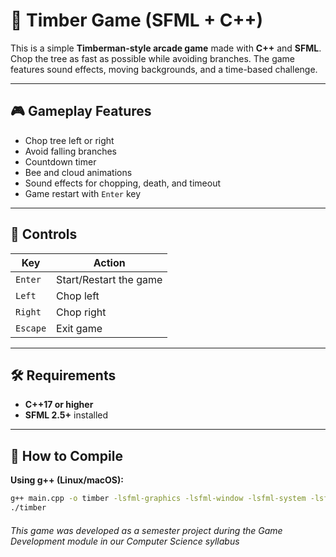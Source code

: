 # 🌲 Timber Game (SFML + C++)

This is a simple **Timberman-style arcade game** made with **C++** and **SFML**. Chop the tree as fast as possible while avoiding branches. The game features sound effects, moving backgrounds, and a time-based challenge.

---

## 🎮 Gameplay Features

- Chop tree left or right
- Avoid falling branches
- Countdown timer
- Bee and cloud animations
- Sound effects for chopping, death, and timeout
- Game restart with `Enter` key

---

## 🧪 Controls

| Key       | Action                         |
|-----------|--------------------------------|
| `Enter`   | Start/Restart the game         |
| `Left`    | Chop left                      |
| `Right`   | Chop right                     |
| `Escape`  | Exit game                      |

---

## 🛠 Requirements

- **C++17 or higher**
- **SFML 2.5+** installed

---

## 🚀 How to Compile

**Using g++ (Linux/macOS):**

```bash
g++ main.cpp -o timber -lsfml-graphics -lsfml-window -lsfml-system -lsfml-audio
./timber

```
###### This game was developed as a semester project during the Game Development module in our Computer Science syllabus
